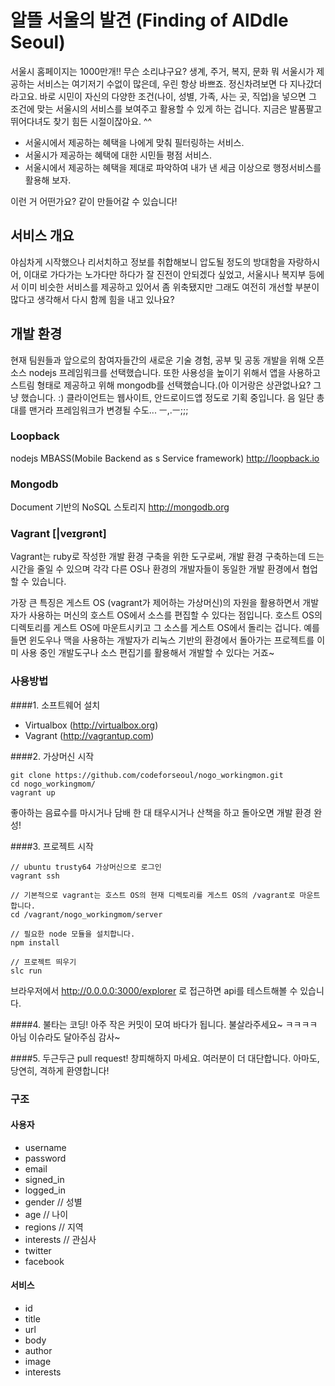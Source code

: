 
알뜰 서울의 발견 (Finding of AlDdle Seoul)
===============

서울시 홈페이지는 1000만개!! 무슨 소리냐구요? 생계, 주거, 복지, 문화 뭐 서울시가 제공하는 서비스는 여기저기 수없이 많은데, 우린 항상 바쁘죠. 정신차려보면 다 지나갔더라고요. 바로 시민이 자신의 다양한 조건(나이, 성별, 가족, 사는 곳, 직업)을 넣으면 그 조건에 맞는 서울시의 서비스를 보여주고 활용할 수 있게 하는 겁니다. 지금은 발품팔고 뛰어다녀도 찾기 힘든 시절이잖아요. ^^

- 서울시에서 제공하는 혜택을 나에게 맞춰 필터링하는 서비스.
- 서울시가 제공하는 혜택에 대한 시민들 평점 서비스.
- 서울시에서 제공하는 혜택을 제대로 파악하여 내가 낸 세금 이상으로 행정서비스를 활용해 보자.

이런 거 어떤가요? 같이 만들어갈 수 있습니다!

## 서비스 개요

야심차게 시작했으나 리서치하고 정보를 취합해보니 압도될 정도의 방대함을 자랑하시어, 이대로 가다가는 노가다만 하다가 잘 진전이 안되겠다 싶었고, 서울시나 복지부 등에서 이미 비슷한 서비스를 제공하고 있어서 좀 위축됐지만 그래도 여전히 개선할 부분이 많다고 생각해서 다시 함께 힘을 내고 있나요?

## 개발 환경

현재 팀원들과 앞으로의 참여자들간의 새로운 기술 경험, 공부 및 공동 개발을 위해 오픈소스 nodejs 프레임워크를 선택했습니다. 또한 사용성을 높이기 위해서 앱을 사용하고 스트림 형태로 제공하고 위해 mongodb를 선택했습니다.(아 이거랑은 상관없나요? 그냥 했습니다. :) 클라이언트는 웹사이트, 안드로이드앱 정도로 기획 중입니다. 음 일단 총대를 맨거라 프레임워크가 변경될 수도... ㅡ,.ㅡ;;;

### Loopback
nodejs MBASS(Mobile Backend as s Service framework)
http://loopback.io

### Mongodb
Document 기반의 NoSQL 스토리지
http://mongodb.org

### Vagrant [|veɪgrənt]

Vagrant는 ruby로 작성한 개발 환경 구축을 위한 도구로써, 개발 환경 구축하는데 드는 시간을 줄일 수 있으며 각각 다른 OS나 환경의 개발자들이 동일한 개발 환경에서 협업할 수 있습니다.

가장 큰 특징은 게스트 OS (vagrant가 제어하는 가상머신)의 자원을 활용하면서 개발자가 사용하는 머신의 호스트 OS에서 소스를 편집할 수 있다는 점입니다. 호스트 OS의 디렉토리를 게스트 OS에 마운트시키고 그 소스를 게스트 OS에서 돌리는 겁니다. 예를 들면 윈도우나 맥을 사용하는 개발자가 리눅스 기반의 환경에서 돌아가는 프로젝트를 이미 사용 중인 개발도구나 소스 편집기를 활용해서 개발할 수 있다는 거죠~

### 사용방법

####1. 소프트웨어 설치

- Virtualbox (http://virtualbox.org)
- Vagrant (http://vagrantup.com)

####2. 가상머신 시작

```
git clone https://github.com/codeforseoul/nogo_workingmon.git
cd nogo_workingmom/
vagrant up

```
좋아하는 음료수를 마시거나 담배 한 대 태우시거나 산책을 하고 돌아오면 개발 환경 완성!

####3. 프로젝트 시작

```
// ubuntu trusty64 가상머신으로 로그인
vagrant ssh

// 기본적으로 vagrant는 호스트 OS의 현재 디렉토리를 게스트 OS의 /vagrant로 마운트합니다.
cd /vagrant/nogo_workingmom/server

// 필요한 node 모듈을 설치합니다.
npm install

// 프로젝트 띄우기
slc run

```
브라우저에서 http://0.0.0.0:3000/explorer 로 접근하면 api를 테스트해볼 수 있습니다.

####4. 불타는 코딩!
아주 작은 커밋이 모여 바다가 됩니다. 불살라주세요~ ㅋㅋㅋㅋ 아님 이슈라도 달아주심 감사~

####5. 두근두근 pull request!
창피해하지 마세요. 여러분이 더 대단합니다. 아마도, 당연히, 격하게 환영합니다!


### 구조

#### 사용자

- username
- password
- email
- signed_in
- logged_in
- gender // 성별
- age // 나이
- regions // 지역
- interests // 관심사
- twitter
- facebook

#### 서비스
- id
- title
- url
- body
- author
- image
- interests

###

